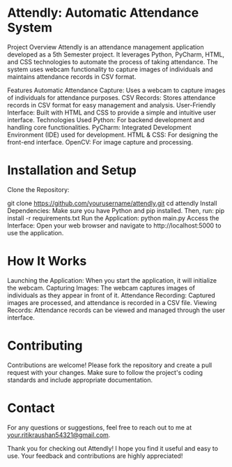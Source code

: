 # Attendly: Automatic Attendance System
Project Overview
Attendly is an attendance management application developed as a 5th Semester project. It leverages Python, PyCharm, HTML, and CSS technologies to automate the process of taking attendance. The system uses webcam functionality to capture images of individuals and maintains attendance records in CSV format.

Features
Automatic Attendance Capture: Uses a webcam to capture images of individuals for attendance purposes.
CSV Records: Stores attendance records in CSV format for easy management and analysis.
User-Friendly Interface: Built with HTML and CSS to provide a simple and intuitive user interface.
Technologies Used
Python: For backend development and handling core functionalities.
PyCharm: Integrated Development Environment (IDE) used for development.
HTML & CSS: For designing the front-end interface.
OpenCV: For image capture and processing.

# Installation and Setup
Clone the Repository:

git clone https://github.com/yourusername/attendly.git
cd attendly
Install Dependencies:
Make sure you have Python and pip installed. Then, run:
pip install -r requirements.txt
Run the Application:
python main.py
Access the Interface:
Open your web browser and navigate to http://localhost:5000 to use the application.

# How It Works
Launching the Application: When you start the application, it will initialize the webcam.
Capturing Images: The webcam captures images of individuals as they appear in front of it.
Attendance Recording: Captured images are processed, and attendance is recorded in a CSV file.
Viewing Records: Attendance records can be viewed and managed through the user interface.

# Contributing
Contributions are welcome! Please fork the repository and create a pull request with your changes. Make sure to follow the project's coding standards and include appropriate documentation.

# Contact
For any questions or suggestions, feel free to reach out to me at your.ritikraushan54321@gmail.com.

Thank you for checking out Attendly! I hope you find it useful and easy to use. Your feedback and contributions are highly appreciated!
